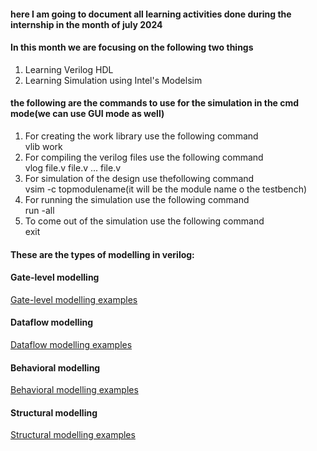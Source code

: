 #### here I am going to document all learning activities done during the internship in the month of july 2024

#### In this month we are focusing on the following two things
<ol>
  <li>Learning Verilog HDL</li>
  <li>Learning Simulation using Intel's Modelsim</li>
</ol>

#### the following are the commands to use for the simulation in the cmd mode(we can use GUI mode as well)

1. For creating the work library use the following command <br>
   vlib work
2. For compiling the verilog files use the following command <br>
   vlog file.v file.v ... file.v
3. For simulation of the design use thefollowing command <br>
    vsim -c topmodulename(it will be the module name o the testbench)
4. For running the simulation use the following command <br>
   run -all
5. To come out of the simulation use the following command <br>
    exit

#### These are the types of modelling in verilog:

#### Gate-level modelling
 [Gate-level modelling examples](https://github.com/rafehkhan0/ieeeHydMentorship/tree/main/julymonth_activities/gate%20modelling)

#### Dataflow modelling
 [Dataflow modelling examples](https://github.com/rafehkhan0/ieeeHydMentorship/tree/main/julymonth_activities/dataflow%20modelling)

#### Behavioral modelling
 [Behavioral modelling examples](https://github.com/rafehkhan0/ieeeHydMentorship/tree/main/julymonth_activities/behaviour%20modelling)

#### Structural modelling
 [Structural modelling examples](https://github.com/rafehkhan0/ieeeHydMentorship/tree/main/julymonth_activities/structural%20modelling1)
